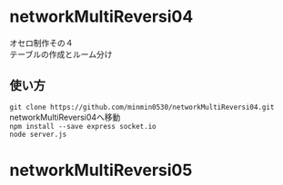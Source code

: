 # networkMultiReversi04
オセロ制作その４  
テーブルの作成とルーム分け  
## 使い方
```git clone https://github.com/minmin0530/networkMultiReversi04.git ```  
networkMultiReversi04へ移動  
```npm install --save express socket.io ```  
```node server.js ```
# networkMultiReversi05
